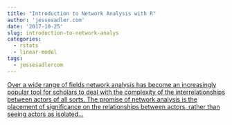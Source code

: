 ```yaml
---
title: "Introduction to Network Analysis with R"
author: 'jessesadler.com'
date: '2017-10-25'
slug: introduction-to-network-analys
categories:
  - rstats
  - linear-model
tags:
  - jessesadlercom
---
```


[Over a wide range of fields network analysis has become an increasingly popular tool for scholars to deal with the complexity of the interrelationships between actors of all sorts. The promise of network analysis is the placement of significance on the relationships between actors, rather than seeing actors as isolated...<click to read more>](https://jessesadler.com/post/network-analysis-with-r/)

